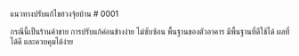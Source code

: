แนวทางปรับแก้ไขฮวงจุ้ยบ้าน # 0001

กรณีนี้เป็นร้านค้าขาย การปรับแก้ค่อนข้างง่าย ไม่ซับซ้อน พื้นฐานของตัวอาคาร มีพื้นฐานที่ดีใช้ได้ ผลที่ได้ดี และควบคุมได้ง่าย
